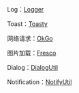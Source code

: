 Log：[Logger](https://github.com/orhanobut/logger)

Toast：[Toasty](https://github.com/GrenderG/Toasty)

网络请求：[OkGo](https://github.com/jeasonlzy/okhttp-OkGo)

图片加载：[Fresco](https://github.com/facebook/fresco)

Dialog：[DialogUtil](https://github.com/hss01248/DialogUtil)

Notification：[NotifyUtil](https://github.com/hss01248/NotifyUtil)
